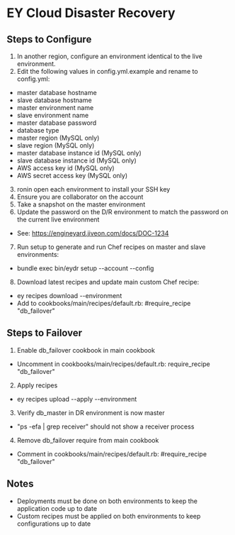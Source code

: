 EY Cloud Disaster Recovery
==========================

Steps to Configure
------------------
1. In another region, configure an environment identical to the live environment.
2. Edit the following values in config.yml.example and rename to config.yml:
  * master database hostname 
  * slave database hostname
  * master environment name
  * slave environment name
  * master database password
  * database type
  * master region (MySQL only)
  * slave region (MySQL only)
  * master database instance id (MySQL only)
  * slave database instance id (MySQL only)
  * AWS access key id (MySQL only)
  * AWS secret access key  (MySQL only)
3. ronin open each environment to install your SSH key
4. Ensure you are collaborator on the account
5. Take a snapshot on the master environment
6. Update the password on the D/R environment to match the password on the current live environment 
  * See:  https://engineyard.jiveon.com/docs/DOC-1234
7. Run setup to generate and run Chef recipes on master and slave environments:
  * bundle exec bin/eydr setup --account <account name> --config <config file location>
8. Download latest recipes and update main custom Chef recipe:
  * ey recipes download --environment <master environment name>
  * Add to cookbooks/main/recipes/default.rb: #require_recipe "db_failover"

Steps to Failover
-----------------
1. Enable db_failover cookbook in main cookbook
  * Uncomment in cookbooks/main/recipes/default.rb:  require_recipe "db_failover"
2. Apply recipes
  * ey recipes upload --apply --environment <slave environment name>
3. Verify db_master in DR environment is now master
  * "ps -efa | grep receiver" should not show a receiver process
4. Remove db_failover require from main cookbook
  * Comment in cookbooks/main/recipes/default.rb: #require_recipe "db_failover"
  
Notes
-----
* Deployments must be done on both environments to keep the application code up to date
* Custom recipes must be applied on both environments to keep configurations up to date

